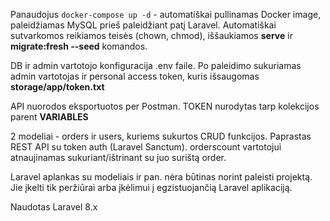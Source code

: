 Panaudojus `docker-compose up -d` - automatiškai pullinamas Docker image, paleidžiamas MySQL prieš paleidžiant patį Laravel.
Automatiškai sutvarkomos reikiamos teisės (chown, chmod), iššaukiamos **serve** ir **migrate:fresh --seed** komandos.

DB ir admin vartotojo konfiguracija .env faile.
Po paleidimo sukuriamas admin vartotojas ir personal access token, kuris išsaugomas **storage/app/token.txt**

API nuorodos eksportuotos per Postman. TOKEN nurodytas tarp kolekcijos parent **VARIABLES**

2 modeliai - orders ir users, kuriems sukurtos CRUD funkcijos.
Paprastas REST API su token auth (Laravel Sanctum).
orderscount vartotojui atnaujinamas sukuriant/ištrinant su juo surištą order.

Laravel aplankas su modeliais ir pan. nėra būtinas norint paleisti projektą. Jie įkelti tik peržiūrai arba įkėlimui į egzistuojančią Laravel aplikaciją.

Naudotas Laravel 8.x